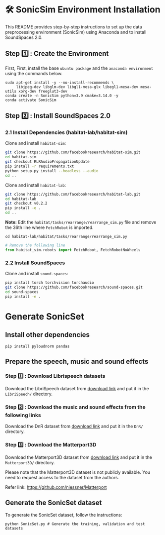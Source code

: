 # 🛠️ SonicSim Environment Installation

This README provides step-by-step instructions to set up the data preprocessing environment (SonicSim) using Anaconda and to install SoundSpaces 2.0.

## Step 1️⃣ : Create the Environment  

First, First, install the base `ubuntu package` and the `anaconda environment` using the commands below.

```shell
sudo apt-get install -y --no-install-recommends \
     libjpeg-dev libglm-dev libgl1-mesa-glx libegl1-mesa-dev mesa-utils xorg-dev freeglut3-dev
conda create -n SonicSim python=3.9 cmake=3.14.0 -y
conda activate SonicSim
```

## Step 2️⃣ : Install SoundSpaces 2.0

### 2.1 Install Dependencies (habitat-lab/habitat-sim)

Clone and install `habitat-sim`:

```bash
git clone https://github.com/facebookresearch/habitat-sim.git
cd habitat-sim
git checkout RLRAudioPropagationUpdate
pip install -r requirements.txt
python setup.py install --headless --audio
cd ..
```

Clone and install `habitat-lab`:

```bash
git clone https://github.com/facebookresearch/habitat-lab.git
cd habitat-lab
git checkout v0.2.2
pip install -e .
cd ..
```

**Note:** Edit the `habitat/tasks/rearrange/rearrange_sim.py` file and remove the 36th line where `FetchRobot` is imported.

```shell
cd habitat-lab/habitat/tasks/rearrange/rearrange_sim.py
```

```python
# Remove the following line
from habitat_sim.robots import FetchRobot, FetchRobotNoWheels
```


### 2.2 Install SoundSpaces

Clone and install `sound-spaces`:

```bash
pip install torch torchvision torchaudio
git clone https://github.com/facebookresearch/sound-spaces.git
cd sound-spaces
pip install -e .
```

# Generate SonicSet

## Install other dependencies

```shell
pip install pyloudnorm pandas
```


## Prepare the speech, music and sound effects

### Step 1️⃣ : Download Librispeech datasets

Download the LibriSpeech dataset from [download link](https://www.openslr.org/12) and put it in the `LibriSpeech/` directory.

### Step 2️⃣ : Download the music and sound effects from the following links

Download the DnR dataset from [download link](https://zenodo.org/records/6949108#.Y9B37S-B3yI) and put it in the `DnR/` directory.

### Step 3️⃣ : Download the Matterport3D

Download the Matterport3D dataset from [download link](https://niessner.github.io/Matterport/) and put it in the `Matterport3D/` directory.

Please note that the Matterport3D dataset is not publicly available. You need to request access to the dataset from the authors.

Refer link: https://github.com/niessner/Matterport

## Generate the SonicSet dataset

To generate the SonicSet dataset, follow the instructions:
```shell
python SonicSet.py # Generate the training, validation and test datasets
```